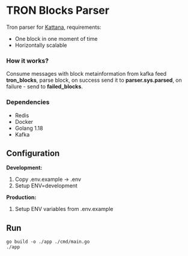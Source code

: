 # TRON Blocks Parser
Tron parser for [Kattana](https://app.kattana.io), requirements:
* One block in one moment of time
* Horizontally scalable

### How it works?
Consume messages with block metainformation from kafka feed **tron_blocks**, parse block,
on success send it to **parser.sys.parsed**, on failure - send to **failed_blocks**.

### Dependencies
* Redis
* Docker
* Golang 1.18
* Kafka

## Configuration
**Development:**
1) Copy .env.example -> .env
2) Setup ENV=development

**Production:**
1) Setup ENV variables from .env.example

## Run
```
go build -o ./app ./cmd/main.go
./app
```